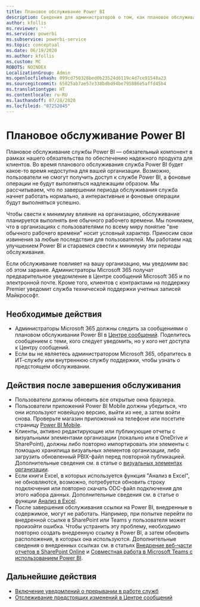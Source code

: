 ```yaml
---
title: Плановое обслуживание Power BI
description: Сведения для администраторов о том, как плановое обслуживание Power BI влияет на их организацию и какие дальнейшие действия могут от них потребоваться.
author: kfollis
ms.reviewer: ''
ms.service: powerbi
ms.subservice: powerbi-service
ms.topic: conceptual
ms.date: 06/19/2020
ms.author: kfollis
ms.custom: MC
ROBOTS: NOINDEX
LocalizationGroup: Admin
ms.openlocfilehash: 099cd750328bed0b23524d6119c4d7ce91548a23
ms.sourcegitcommit: 65025ab7ae57e338bdbd94be795886e5affd45b4
ms.translationtype: HT
ms.contentlocale: ru-RU
ms.lasthandoff: 07/28/2020
ms.locfileid: "87252045"
---
```

# <a name="power-bi-planned-maintenance"></a>Плановое обслуживание Power BI

Плановое обслуживание службы Power BI — обязательный компонент в рамках нашего обязательства по обеспечению надежного продукта для клиентов. Во время планового обслуживания служба Power BI будет какое-то время недоступна для вашей организации. Возможно, пользователи не смогут получить доступ к службе Power BI, а фоновые операции не будут выполняться надлежащим образом. Мы рассчитываем, что по завершении периода обслуживания служба начнет работать нормально, а интерактивные и фоновые операции будут выполняться успешно.  

Чтобы свести к минимуму влияние на организацию, обслуживание планируется выполнять вне обычного рабочего времени. Мы понимаем, что в организациях с пользователями по всему миру понятие "вне обычного рабочего времени" носит условный характер. Приносим свои извинения за любые последствия для пользователей. Мы работаем над улучшением Power BI и стараемся свести к минимуму эти периоды обслуживания.

Если обслуживание повлияет на вашу организацию, мы уведомим вас об этом заранее. Администраторы Microsoft 365 получат предварительное уведомление в Центре сообщений Microsoft 365 и по электронной почте. Кроме того, клиентов с контрактами на поддержку Premier уведомит служба технической поддержки учетных записей Майкрософт.

## <a name="actions-to-take-now"></a>Необходимые действия

* Администраторы Microsoft 365 должны следить за сообщениями о плановом обслуживании Power BI в [Центре сообщений](https://admin.microsoft.com/Adminportal/Home#/MessageCenter). Поделитесь сообщением с теми, кого следует уведомить, но у кого нет доступа к Центру сообщений.
* Если вы не являетесь администратором Microsoft 365, обратитесь в ИТ-службу или внутреннюю службу поддержки, чтобы узнать о предстоящем обслуживании.

## <a name="actions-to-take-when-maintenance-is-complete"></a>Действия после завершения обслуживания

* Пользователи должны обновить все открытые окна браузера.
* Пользователи приложений Power BI Mobile должны убедиться, что они используют новейшую версию, выйти из нее, а затем войти снова. Проверьте магазин приложений на телефоне или посетите страницу [Power BI Mobile](https://powerbi.microsoft.com/mobile/).
* Клиенты, активно редактирующие или публикующие отчеты с визуальными элементами организации (локально или в OneDrive и SharePoint), должны либо повторно импортировать эти элементы с помощью хранилища визуальных элементов организации, либо загрузить обновленный PBIX-файл перед повторной публикацией. Дополнительные сведения см. в статье о [визуальных элементах организации](service-admin-portal.md#organization-visuals).
* Если книги Excel, в которых используется функция "Анализ в Excel", не обновляются, возможно, потребуется обновить строку подключения или повторно скачать ODC-файл подключения для этого набора данных. Дополнительные сведения см. в статье о функции [Анализ в Excel](../collaborate-share/service-analyze-in-excel.md#connect-to-power-bi-data).
* После завершения обслуживания ссылки на Power BI, внедренные в содержимое, могут не работать. Например, при попытке перейти по внедренной ссылке в SharePoint или Teams у пользователя может произойти ошибка. Чтобы устранить эту проблему, необходимо повторно создать внедренную ссылку в Power BI, а затем обновить расположения, в которых она используются. Дополнительные сведения о внедренных ссылках см. в статьях [Внедрение веб-части отчетов в SharePoint Online](../collaborate-share/service-embed-report-spo.md) и [Совместная работа в Microsoft Teams с использованием Power BI](../collaborate-share/service-collaborate-microsoft-teams.md).

## <a name="next-steps"></a>Дальнейшие действия

* [Включение уведомлений о прерывании в работе служб](service-interruption-notifications.md)
* [Отслеживание предстоящих изменений в Центре сообщений](https://docs.microsoft.com/microsoft-365/admin/manage/message-center?view=o365-worldwide)
